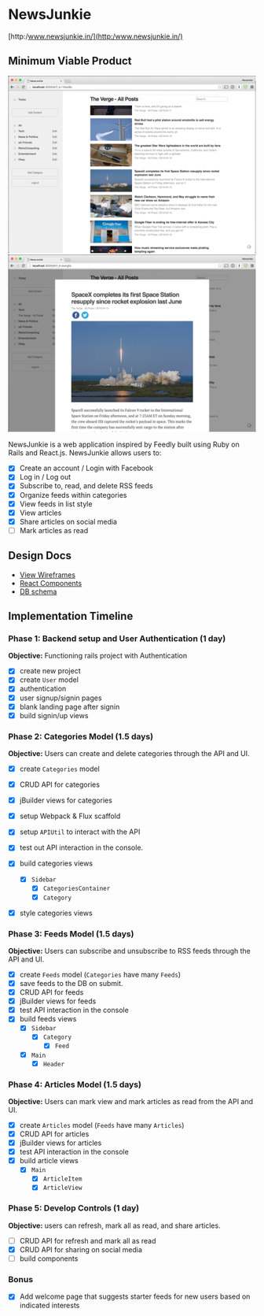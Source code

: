 # NewsJunkie

[http:/www.newsjunkie.in/](http:/www.newsjunkie.in/)

## Minimum Viable Product

![Main View](./docs/screen_shots/ss1.png)
![Article View](./docs/screen_shots/ss2.png)

NewsJunkie is a web application inspired by Feedly built using Ruby on Rails
and React.js. NewsJunkie allows users to:

- [X] Create an account / Login with Facebook
- [X] Log in / Log out
- [X] Subscribe to, read, and delete RSS feeds
- [X] Organize feeds within categories
- [X] View feeds in list style
- [X] View articles
- [X] Share articles on social media
- [ ] Mark articles as read

## Design Docs
* [View Wireframes][views]
* [React Components][components]
* [DB schema][schema]

[views]: ./docs/wireframes
[components]: ./docs/components.md
[schema]: ./docs/schema.md

## Implementation Timeline

### Phase 1: Backend setup and User Authentication (1 day)

**Objective:** Functioning rails project with Authentication

- [X] create new project
- [X] create `User` model
- [X] authentication
- [X] user signup/signin pages
- [X] blank landing page after signin
- [X] build signin/up views

### Phase 2: Categories Model (1.5 days)

**Objective:** Users can create and delete categories through
the API and UI.

- [X] create `Categories` model
- [X] CRUD API for categories
- [X] jBuilder views for categories
- [X] setup Webpack & Flux scaffold
- [X] setup `APIUtil` to interact with the API
- [X] test out API interaction in the console.
- [X] build categories views
  - [X] `Sidebar`
    - [X] `CategoriesContainer`
    - [X] `Category`
- [X] style categories views


### Phase 3: Feeds Model (1.5 days)

**Objective:** Users can subscribe and unsubscribe to RSS feeds through
the API and UI.

- [X] create `Feeds` model (`Categories` have many `Feeds`)
- [X] save feeds to the DB on submit.
- [X] CRUD API for feeds
- [X] jBuilder views for feeds
- [X] test API interaction in the console
- [X] build feeds views
  - [X] `Sidebar`
    - [X] `Category`
      - [X] `Feed`
  - [X] `Main`
    - [X] `Header`

### Phase 4: Articles Model (1.5 days)

**Objective:** Users can mark view and mark articles as read from the API and UI.

- [X] create `Articles` model (`Feeds` have many `Articles`)
- [X] CRUD API for articles
- [X] jBuilder views for articles
- [X] test API interaction in the console
- [X] build article views
  - [X] `Main`
    - [X] `ArticleItem`
    - [X] `ArticleView`

### Phase 5: Develop Controls (1 day)

**Objective:** users can refresh, mark all as read, and share articles.

- [ ] CRUD API for refresh and mark all as read
- [X] CRUD API for sharing on social media
- [ ] build components

### Bonus

- [X] Add welcome page that suggests starter feeds for new users based on indicated interests
